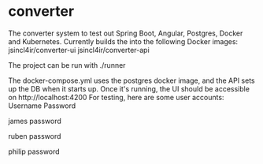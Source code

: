 # converter
The converter system to test out Spring Boot, Angular, Postgres, Docker and Kubernetes.
Currently builds the into the following Docker images:
jsincl4ir/converter-ui
jsincl4ir/converter-api

The project can be run with ./runner

The docker-compose.yml uses the postgres docker image, and the API sets up the DB when it starts up. Once it's running, the UI should be accessible on http://localhost:4200
For testing, here are some user accounts:
Username  Password

james     password

ruben     password

philip    password
